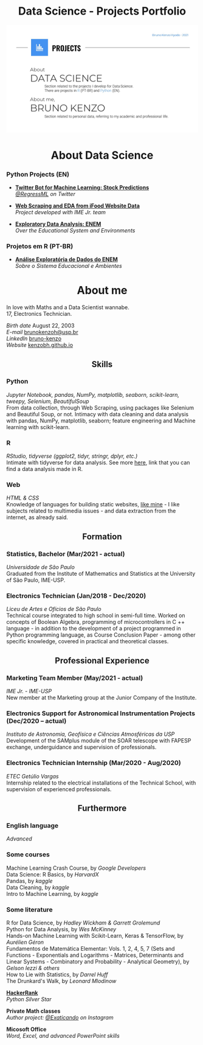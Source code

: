 <h1 align="center">Data Science - Projects Portfolio</h1>

![](https://github.com/KenzoBH/Data-Science/blob/main/Images/github-main-wallpaper.jpg)

<h1 align="center">About Data Science</h1>

### **Python Projects (EN)**
  - [**Twitter Bot for Machine Learning: Stock Predictions**](https://github.com/KenzoBH/Regress-Twitter-Bot)   
  *[@RegressML](https://twitter.com/RegressML) on Twitter*
  
  - [**Web Scraping and EDA from iFood Website Data**](https://github.com/KenzoBH/Web-Scraping-and-EDA-iFood)    
  *Project developed with IME Jr. team*
  
  - [**Exploratory Data Analysis: ENEM**](https://github.com/KenzoBH/Data-Science/blob/main/ENEM_Python/ENEM_by_school_EDA_Python.ipynb)   
  *Over the Educational System and Environments*   
  
  

### **Projetos em R (PT-BR)**
  - [**Análise Exploratória de Dados do ENEM**](https://github.com/KenzoBH/Data-Science/blob/main/ENEM_R/ENEM_R.md)   
*Sobre o Sistema Educacional e Ambientes*

<h1 align="center">About me</h1>

In love with Maths and a Data Scientist wannabe.   
17, Electronics Technician.

*Birth date* August 22, 2003  
*E-mail*
<a href="mailto:brunokenzoh@usp.br" class="email">brunokenzoh@usp.br</a>   
*LinkedIn* [bruno-kenzo](https://www.linkedin.com/in/bruno-kenzo/)   
*Website* [kenzobh.github.io](https://kenzobh.github.io/index.html)

<h2 align="center">Skills</h2>

### **Python**   
*Jupyter Notebook, pandas, NumPy, matplotlib, seaborn, scikit-learn, tweepy, Selenium, BeautifulSoup*   
From data collection, through Web Scraping, using packages like Selenium and Beautiful Soup, or not. Intimacy with data cleaning and data analysis with pandas, NumPy, matplotlib, seaborn; feature engineering and Machine learning with scikit-learn.

### **R**   
*RStudio, tidyverse (ggplot2, tidyr, stringr, dplyr, etc.)*   
Intimate with tidyverse for data analysis. See more [here](https://github.com/KenzoBH/Data-Science/blob/main/ENEM_Python/ENEM_by_school_EDA_Python.ipynb), link that you can find a data analysis made in R.

### **Web**   
*HTML & CSS*   
Knowledge of languages for building static websites, [like mine](https://kenzobh.github.io/index.html) - I like subjects related to multimedia issues - and data extraction from the internet, as already said.


<h2 align="center">Formation</h2>

### **Statistics, Bachelor** (Mar/2021 - actual)   
*Universidade de São Paulo*   
Graduated from the Institute of Mathematics and Statistics at the University of São Paulo, IME-USP.

### **Electronics Technician** (Jan/2018 - Dec/2020)  
*Liceu de Artes e Ofícios de São Paulo*  
Technical course integrated to high school in semi-full time.
Worked on concepts of Boolean Algebra, programming of microcontrollers in C ++ language - in addition to the development of a project programmed in Python programming language, as Course Conclusion Paper - among other specific knowledge, covered in practical and theoretical classes.


<h2 align="center">Professional Experience</h2>

### **Marketing Team Member** (May/2021 - actual)   
*IME Jr. - IME-USP*   
New member at the Marketing group at the Junior Company of the Institute.

### **Electronics Support for Astronomical Instrumentation Projects** (Dec/2020 – actual)  
*Instituto de Astronomia, Geofísica e Ciências Atmosféricas da USP*  
Development of the SAMplus module of the SOAR telescope with FAPESP exchange, underguidance and supervision of professionals.

### **Electronics Technician Internship** (Mar/2020 - Aug/2020)  
*ETEC Getúlio Vargas*  
Internship related to the electrical installations of the Technical School, with supervision of experienced professionals.


<h2 align="center">Furthermore</h2>

### **English language**  
*Advanced*

### **Some courses**   
Machine Learning Crash Course, by *Google Developers*   
Data Science: R Basics, by *HarvardX*   
Pandas, by *kaggle*   
Data Cleaning, by *kaggle*   
Intro to Machine Learning, by *kaggle*

### **Some literature**   
R for Data Science, by *Hadley Wickham & Garrett Grolemund*   
Python for Data Analysis, by *Wes McKinney*   
Hands-on Machine Learning with Scikit-Learn, Keras & TensorFlow, by *Aurélien Géron*   
Fundamentos de Matemática Elementar: Vols. 1, 2, 4, 5, 7 (Sets and Functions - Exponentials and Logarithms - Matrices, Determinants and Linear Systems - Combinatory and Probability - Analytical Geometry), by *Gelson Iezzi & others*   
How to Lie with Statistics, by *Darrel Huff*   
The Drunkard's Walk, by *Leonard Mlodinow*

[**HackerRank**](https://www.hackerrank.com/brunokenzoh)  
*Python Silver Star*

**Private Math classes**   
*Author project: [@Exaticando](https://www.instagram.com/exaticando/) on Instagram*

**Micosoft Office**   
*Word, Excel, and advanced PowerPoint skills*   
